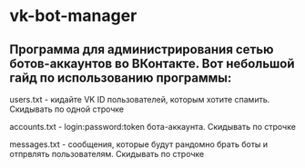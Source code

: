 # vk-bot-manager
Программа для администрирования сетью ботов-аккаунтов во ВКонтакте. Вот небольшой гайд по использованию программы:
-------------------------------------------------------------------------------------------
users.txt - кидайте VK ID пользователей, которым хотите спамить. Скидывать по одной строчке

accounts.txt - login:password:token бота-аккаунта. Скидывать по строчке

messages.txt - сообщения, которые будут рандомно брать боты и отпрвлять пользователям. Скидывать по строчке


